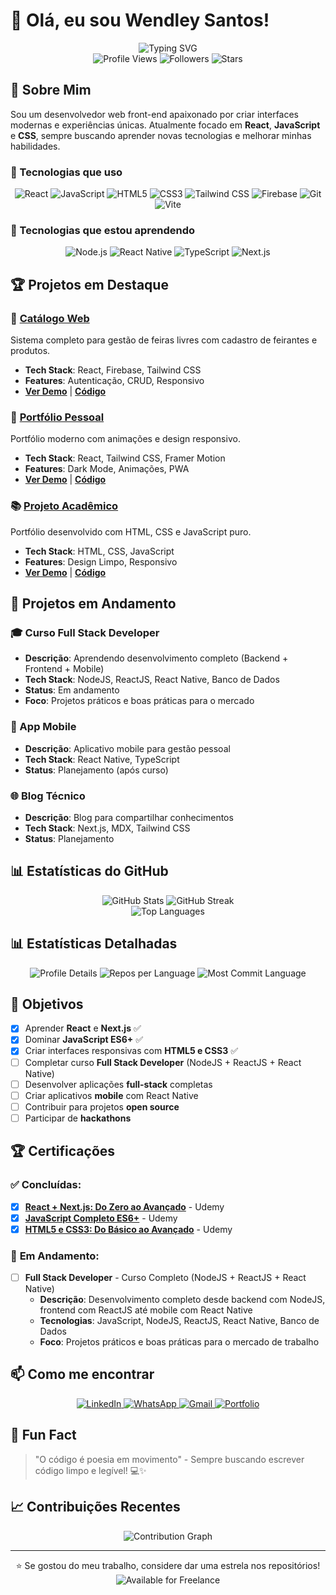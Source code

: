 # 👋 Olá, eu sou Wendley Santos!

<div align="center">
  <img src="https://readme-typing-svg.herokuapp.com?font=Fira+Code&weight=500&size=28&pause=1000&color=8B5CF6&center=true&vCenter=true&width=435&lines=Desenvolvedor+Web+Front-end;React+%7C+JavaScript+%7C+CSS;Focado+em+UX%2FUI+Moderno" alt="Typing SVG" />
</div>

<div align="center">
  <img src="https://komarev.com/ghpvc/?username=wendleydev&style=flat-square&color=blue" alt="Profile Views" />
  <img src="https://img.shields.io/github/followers/wendleydev?style=flat-square&color=green" alt="Followers" />
  <img src="https://img.shields.io/github/stars/wendleydev?style=flat-square&color=yellow" alt="Stars" />
</div>

## 🎯 Sobre Mim

Sou um desenvolvedor web front-end apaixonado por criar interfaces modernas e experiências únicas. Atualmente focado em **React**, **JavaScript** e **CSS**, sempre buscando aprender novas tecnologias e melhorar minhas habilidades.

### 🚀 Tecnologias que uso

<div align="center">
  <img src="https://img.shields.io/badge/React-20232A?style=for-the-badge&logo=react&logoColor=61DAFB" alt="React" />
  <img src="https://img.shields.io/badge/JavaScript-F7DF1E?style=for-the-badge&logo=javascript&logoColor=black" alt="JavaScript" />
  <img src="https://img.shields.io/badge/HTML5-E34F26?style=for-the-badge&logo=html5&logoColor=white" alt="HTML5" />
  <img src="https://img.shields.io/badge/CSS3-1572B6?style=for-the-badge&logo=css3&logoColor=white" alt="CSS3" />
  <img src="https://img.shields.io/badge/Tailwind_CSS-38B2AC?style=for-the-badge&logo=tailwind-css&logoColor=white" alt="Tailwind CSS" />
  <img src="https://img.shields.io/badge/Firebase-FFCA28?style=for-the-badge&logo=firebase&logoColor=black" alt="Firebase" />
  <img src="https://img.shields.io/badge/Git-F05032?style=for-the-badge&logo=git&logoColor=white" alt="Git" />
  <img src="https://img.shields.io/badge/Vite-646CFF?style=for-the-badge&logo=vite&logoColor=white" alt="Vite" />
</div>

### 🚀 Tecnologias que estou aprendendo

<div align="center">
  <img src="https://img.shields.io/badge/Node.js-43853D?style=for-the-badge&logo=node.js&logoColor=white" alt="Node.js" />
  <img src="https://img.shields.io/badge/React_Native-20232A?style=for-the-badge&logo=react&logoColor=61DAFB" alt="React Native" />
  <img src="https://img.shields.io/badge/TypeScript-007ACC?style=for-the-badge&logo=typescript&logoColor=white" alt="TypeScript" />
  <img src="https://img.shields.io/badge/Next.js-000000?style=for-the-badge&logo=next.js&logoColor=white" alt="Next.js" />
</div>

## 🏆 Projetos em Destaque

### 📱 [Catálogo Web](https://feiralivre.vercel.app/)
Sistema completo para gestão de feiras livres com cadastro de feirantes e produtos.
- **Tech Stack**: React, Firebase, Tailwind CSS
- **Features**: Autenticação, CRUD, Responsivo
- **[Ver Demo](https://feiralivre.vercel.app/)** | **[Código](https://github.com/wendleydev/catalogo-web)**

### 🎨 [Portfólio Pessoal](https://wendleydev.vercel.app/)
Portfólio moderno com animações e design responsivo.
- **Tech Stack**: React, Tailwind CSS, Framer Motion
- **Features**: Dark Mode, Animações, PWA
- **[Ver Demo](https://wendleydev.vercel.app/)** | **[Código](https://github.com/wendleydev/Portfolio)**

### 📚 [Projeto Acadêmico](https://trabalho-academico-portfolio.vercel.app/)
Portfólio desenvolvido com HTML, CSS e JavaScript puro.
- **Tech Stack**: HTML, CSS, JavaScript
- **Features**: Design Limpo, Responsivo
- **[Ver Demo](https://trabalho-academico-portfolio.vercel.app/)** | **[Código](https://github.com/wendleydev/Trabalho-Academico-Portfolio)**

## 🚧 Projetos em Andamento

### 🎓 Curso Full Stack Developer
- **Descrição**: Aprendendo desenvolvimento completo (Backend + Frontend + Mobile)
- **Tech Stack**: NodeJS, ReactJS, React Native, Banco de Dados
- **Status**: Em andamento
- **Foco**: Projetos práticos e boas práticas para o mercado

### 📱 App Mobile
- **Descrição**: Aplicativo mobile para gestão pessoal
- **Tech Stack**: React Native, TypeScript
- **Status**: Planejamento (após curso)

### 🌐 Blog Técnico
- **Descrição**: Blog para compartilhar conhecimentos
- **Tech Stack**: Next.js, MDX, Tailwind CSS
- **Status**: Planejamento

## 📊 Estatísticas do GitHub

<div align="center">
  <img src="https://github-readme-stats.vercel.app/api?username=wendleydev&show_icons=true&theme=radical&hide_border=true" alt="GitHub Stats" />
  <img src="https://github-readme-streak-stats.herokuapp.com/?user=wendleydev&theme=radical&hide_border=true" alt="GitHub Streak" />
</div>

<div align="center">
  <img src="https://github-readme-stats.vercel.app/api/top-langs/?username=wendleydev&layout=compact&theme=radical&hide_border=true" alt="Top Languages" />
</div>

## 📊 Estatísticas Detalhadas

<div align="center">
  <img src="https://github-profile-summary-cards.vercel.app/api/cards/profile-details?username=wendleydev&theme=radical" alt="Profile Details" />
  <img src="https://github-profile-summary-cards.vercel.app/api/cards/repos-per-language?username=wendleydev&theme=radical" alt="Repos per Language" />
  <img src="https://github-profile-summary-cards.vercel.app/api/cards/most-commit-language?username=wendleydev&theme=radical" alt="Most Commit Language" />
</div>

## 🎯 Objetivos

- [x] Aprender **React** e **Next.js** ✅
- [x] Dominar **JavaScript ES6+** ✅
- [x] Criar interfaces responsivas com **HTML5 e CSS3** ✅
- [ ] Completar curso **Full Stack Developer** (NodeJS + ReactJS + React Native)
- [ ] Desenvolver aplicações **full-stack** completas
- [ ] Criar aplicativos **mobile** com React Native
- [ ] Contribuir para projetos **open source**
- [ ] Participar de **hackathons**

## 🏆 Certificações

### ✅ **Concluídas:**
- [x] **[React + Next.js: Do Zero ao Avançado](https://www.udemy.com/certificate/UC-5a2a3f2e-f96e-4383-868f-c85261f9a22d/)** - Udemy
- [x] **[JavaScript Completo ES6+](https://www.udemy.com/certificate/UC-eb2a0dcf-5d77-4f0c-be6d-a9535d30ab25/)** - Udemy
- [x] **[HTML5 e CSS3: Do Básico ao Avançado](https://www.udemy.com/certificate/UC-d89cfa30-18f8-48a8-bf7a-7d4aafc41651/)** - Udemy

### 🚧 **Em Andamento:**
- [ ] **Full Stack Developer** - Curso Completo (NodeJS + ReactJS + React Native)
  - **Descrição**: Desenvolvimento completo desde backend com NodeJS, frontend com ReactJS até mobile com React Native
  - **Tecnologias**: JavaScript, NodeJS, ReactJS, React Native, Banco de Dados
  - **Foco**: Projetos práticos e boas práticas para o mercado de trabalho

## 📫 Como me encontrar

<div align="center">
  <a href="https://www.linkedin.com/in/wendley-santos-248159219/">
    <img src="https://img.shields.io/badge/LinkedIn-0077B5?style=for-the-badge&logo=linkedin&logoColor=white" alt="LinkedIn" />
  </a>
  <a href="https://wa.me/5538999272911">
    <img src="https://img.shields.io/badge/WhatsApp-25D366?style=for-the-badge&logo=whatsapp&logoColor=white" alt="WhatsApp" />
  </a>
  <a href="mailto:wendley.dev@gmail.com">
    <img src="https://img.shields.io/badge/Gmail-D14836?style=for-the-badge&logo=gmail&logoColor=white" alt="Gmail" />
  </a>
  <a href="https://wendleydev.vercel.app/">
    <img src="https://img.shields.io/badge/Portfolio-FF5722?style=for-the-badge&logo=todoist&logoColor=white" alt="Portfolio" />
  </a>
</div>

## 🌟 Fun Fact

> "O código é poesia em movimento" - Sempre buscando escrever código limpo e legível! 💻✨

## 📈 Contribuições Recentes

<div align="center">
  <img src="https://github-readme-activity-graph.vercel.app/graph?username=wendleydev&theme=radical&hide_border=true" alt="Contribution Graph" />
</div>

---

<div align="center">
  ⭐ Se gostou do meu trabalho, considere dar uma estrela nos repositórios!
  
  <img src="https://img.shields.io/badge/Status-Disponível%20para%20Freelance-brightgreen?style=for-the-badge" alt="Available for Freelance" />
</div> 
